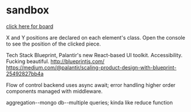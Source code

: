 # sandbox

[click here for board](https://jenjwong.github.io/sandbox/)

X and Y positions are declared on each element's class. Open the console to see the position of the clicked piece.





Tech Stack
Blueprint, Palantir's new React-based UI toolkit. Accessibility. Fucking beautiful.
http://blueprintjs.com/
https://medium.com/@palantir/scaling-product-design-with-blueprint-25492827bb4a

Flow of control backend uses async await; error handling higher order components managed with middleware.


aggregation--mongo db--multiple queries; kinda like reduce function
